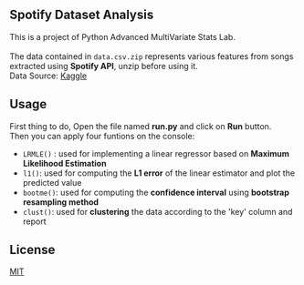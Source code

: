 ## Spotify Dataset Analysis

This is a project of Python Advanced MultiVariate Stats Lab.
<br/>
<br/>
The data contained in `data.csv.zip` represents various features from songs
extracted using **Spotify API**, unzip before using it. 
<br/>
Data Source: [Kaggle](https://www.kaggle.com/yamaerenay/spotify-dataset-19212020-160k-tracks?select=data.csv " Download data directly from here " )


## Usage
First thing to do, Open the file named **run.py** and click on **Run** button.
<br/>
Then you can apply four funtions on the console:
<br/>
- `LRMLE()` : used for implementing a linear regressor based on **Maximum Likelihood Estimation**
- `l1()`: used for computing the **L1 error** of the linear estimator and plot the predicted value
- `bootme()`: used for computing the **confidence interval** using **bootstrap resampling method**
- `clust()`: used for **clustering** the data according to the 'key' column and report

## License
[MIT](https://choosealicense.com/licenses/mit/)
